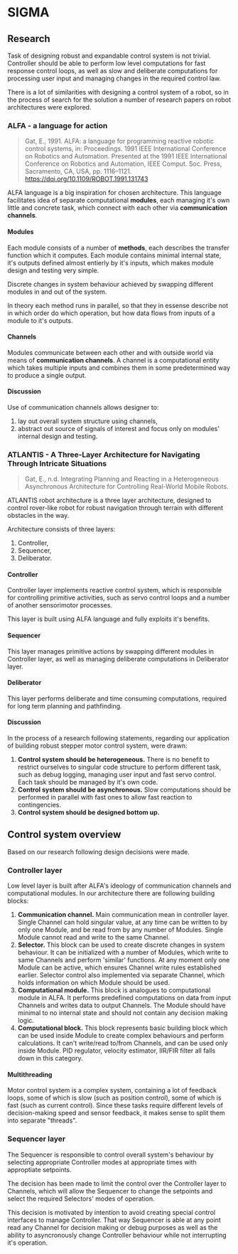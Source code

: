 # SIGMA

## Research

Task of designing robust and expandable control system is not trivial. Controller should be able to perform low level computations for fast response control loops, as well as slow and deliberate computations for processing user input and managing changes in the required control law.

There is a lot of similarities with designing a control system of a robot, so in the process of search for the solution a number of research papers on robot architectures were explored.

### ALFA - a language for action

> Gat, E., 1991. ALFA: a language for programming reactive robotic control systems, in: Proceedings. 1991 IEEE International Conference on Robotics and Automation. Presented at the 1991 IEEE International Conference on Robotics and Automation, IEEE Comput. Soc. Press, Sacramento, CA, USA, pp. 1116–1121. https://doi.org/10.1109/ROBOT.1991.131743

ALFA language is a big inspiration for chosen architecture. This language facilitates idea of separate computational **modules**, each managing it's own little and concrete task, which connect with each other via **communication channels**.

#### Modules

Each module consists of a number of **methods**, each describes the transfer function which it computes. Each module contains minimal internal state, it's outputs defined almost entierly by it's inputs, which makes module design and testing very simple.

Discrete changes in system behaviour achieved by swapping different modules in and out of the system.

In theory each method runs in parallel, so that they in essense describe not in which order do which operation, but how data flows from inputs of a module to it's outputs.

#### Channels

Modules communicate between each other and with outside world via means of **communication channels**. A channel is a computational entity which takes multiple inputs and combines them in some predetermined way to produce a single output.

#### Discussion

Use of communication channels allows designer to:
1. lay out overall system structure using channels,
2. abstract out source of signals of interest and focus only on modules' internal design and testing.


### ATLANTIS - A Three-Layer Architecture for Navigating Through Intricate Situations

> Gat, E., n.d. Integrating Planning and Reacting in a Heterogeneous Asynchronous Architecture for Controlling Real-World Mobile Robots.

ATLANTIS robot architecture is a three layer architecture, designed to control rover-like robot for robust navigation through terrain with different obstacles in the way.

Architecture consists of three layers:
1. Controller,
2. Sequencer,
3. Deliberator.

#### Controller

Controller layer implements reactive control system, which is responsible for controlling primitive activities, such as servo control loops and a number of another sensorimotor processes.

This layer is built using ALFA language and fully exploits it's benefits.

#### Sequencer

This layer manages primitive actions by swapping different modules in Controller layer, as well as managing deliberate computations in Deliberator layer.

#### Deliberator

This layer performs deliberate and time consuming computations, required for long term planning and pathfinding.

#### Discussion

In the process of a research following statements, regarding our application of building robust stepper motor control system, were drawn:
1. **Control system should be heterogeneous.** There is no benefit to restrict ourselves to singular code structure to perform different task, such as debug logging, managing user input and fast servo control. Each task should be managed by it's own code.
2. **Control system should be asynchronous.** Slow computations should be performed in parallel with fast ones to allow fast reaction to contingencies.
3. **Control system should be designed bottom up.**

## Control system overview

Based on our research following design decisions were made.

### Controller layer

Low level layer is built after ALFA's ideology of communication channels and computational modules. In our architecture there are following building blocks:
1. **Communication channel.** Main communication mean in controller layer. Single Channel can hold singular value, at any time can be written to by only one Module, and be read from by any number of Modules. Single Module cannot read and write to the same Channel. <!-- It is volatile global variable, which can be referenced by any module and can be written to by any module, however there are (verbal for now) restrictions on which module can write to which channel. Also, due to nature of choosen Channel implementation only one Module at a time should write in the Channel. -->
1. **Selector.** This block can be used to create discrete changes in system behaviour. It can be initialized with a number of Modules, which write to same Channels and perform 'similar' functions. At any moment only one Module can be active, which ensures Channel write rules established earlier. Selector control also implemented via separate Channel, which holds information on which Module should be used.
1. **Computational module.** This block is analogues to computational module in ALFA. 
It performs predefined computations on data from input Channels and writes data to output Channels. The Module should have minimal to no internal state and should not contain any decision making logic.
1. **Computational block.** This block represents basic building block which can be used inside Module to create complex behaviours and perform calculations. It can't write/read to/from Channels, and can be used only inside Module. PID regulator, velocity estimator, IIR/FIR filter all falls down in this category.

#### Multithreading

Motor control system is a complex system, containing a lot of feedback loops, some of which is slow (such as position control), some of which is fast (such as current control). Since these tasks require different levels of decision-making speed and sensor feedback, it makes sense to split them into separate "threads".

### Sequencer layer

The Sequencer is responsible to control overall system's behaviour by selecting appropriate Controller modes at appropriate times with approptiate setpoints.

The decision has been made to limit the control over the Controller layer to Channels, which will allow the Sequencer to change the setpoints and select the required Selectors' modes of operation.

This decision is motivated by intention to avoid creating special control interfaces to manage Controller. That way Sequencer is able at any point read any Channel for decision making or debug purposes as well as the ability to asyncronously change Controller behaviour while not interrupting it's operation.
